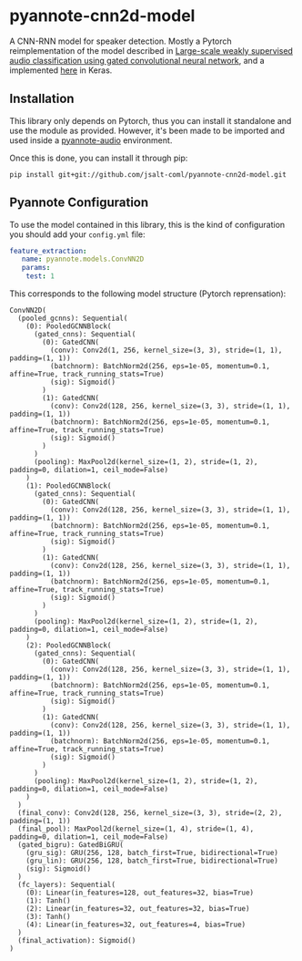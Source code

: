 # pyannote-cnn2d-model

A CNN-RNN model for speaker detection. Mostly a Pytorch reimplementation of the model 
described in [Large-scale weakly supervised audio classification using gated convolutional neural network](https://arxiv.org/abs/1710.00343), 
and a implemented [here](https://github.com/yongxuUSTC/dcase2017_task4_cvssp) in Keras.

## Installation

This library only depends on Pytorch, thus you can install it standalone and use the module
as provided. However, it's been made to be imported and used inside a
 [pyannote-audio](https://github.com/pyannote/pyannote-audio) environment.
 
Once this is done, you can install it through pip:

``` 
pip install git+git://github.com/jsalt-coml/pyannote-cnn2d-model.git
``` 

## Pyannote Configuration

To use the model contained in this library, this is the kind of configuration you
should add your `config.yml` file:

```yaml
feature_extraction:
   name: pyannote.models.ConvNN2D
   params:
    test: 1
```

This corresponds to the following model structure (Pytorch reprensation):

```
ConvNN2D(
  (pooled_gcnns): Sequential(
    (0): PooledGCNNBlock(
      (gated_cnns): Sequential(
        (0): GatedCNN(
          (conv): Conv2d(1, 256, kernel_size=(3, 3), stride=(1, 1), padding=(1, 1))
          (batchnorm): BatchNorm2d(256, eps=1e-05, momentum=0.1, affine=True, track_running_stats=True)
          (sig): Sigmoid()
        )
        (1): GatedCNN(
          (conv): Conv2d(128, 256, kernel_size=(3, 3), stride=(1, 1), padding=(1, 1))
          (batchnorm): BatchNorm2d(256, eps=1e-05, momentum=0.1, affine=True, track_running_stats=True)
          (sig): Sigmoid()
        )
      )
      (pooling): MaxPool2d(kernel_size=(1, 2), stride=(1, 2), padding=0, dilation=1, ceil_mode=False)
    )
    (1): PooledGCNNBlock(
      (gated_cnns): Sequential(
        (0): GatedCNN(
          (conv): Conv2d(128, 256, kernel_size=(3, 3), stride=(1, 1), padding=(1, 1))
          (batchnorm): BatchNorm2d(256, eps=1e-05, momentum=0.1, affine=True, track_running_stats=True)
          (sig): Sigmoid()
        )
        (1): GatedCNN(
          (conv): Conv2d(128, 256, kernel_size=(3, 3), stride=(1, 1), padding=(1, 1))
          (batchnorm): BatchNorm2d(256, eps=1e-05, momentum=0.1, affine=True, track_running_stats=True)
          (sig): Sigmoid()
        )
      )
      (pooling): MaxPool2d(kernel_size=(1, 2), stride=(1, 2), padding=0, dilation=1, ceil_mode=False)
    )
    (2): PooledGCNNBlock(
      (gated_cnns): Sequential(
        (0): GatedCNN(
          (conv): Conv2d(128, 256, kernel_size=(3, 3), stride=(1, 1), padding=(1, 1))
          (batchnorm): BatchNorm2d(256, eps=1e-05, momentum=0.1, affine=True, track_running_stats=True)
          (sig): Sigmoid()
        )
        (1): GatedCNN(
          (conv): Conv2d(128, 256, kernel_size=(3, 3), stride=(1, 1), padding=(1, 1))
          (batchnorm): BatchNorm2d(256, eps=1e-05, momentum=0.1, affine=True, track_running_stats=True)
          (sig): Sigmoid()
        )
      )
      (pooling): MaxPool2d(kernel_size=(1, 2), stride=(1, 2), padding=0, dilation=1, ceil_mode=False)
    )
  )
  (final_conv): Conv2d(128, 256, kernel_size=(3, 3), stride=(2, 2), padding=(1, 1))
  (final_pool): MaxPool2d(kernel_size=(1, 4), stride=(1, 4), padding=0, dilation=1, ceil_mode=False)
  (gated_bigru): GatedBiGRU(
    (gru_sig): GRU(256, 128, batch_first=True, bidirectional=True)
    (gru_lin): GRU(256, 128, batch_first=True, bidirectional=True)
    (sig): Sigmoid()
  )
  (fc_layers): Sequential(
    (0): Linear(in_features=128, out_features=32, bias=True)
    (1): Tanh()
    (2): Linear(in_features=32, out_features=32, bias=True)
    (3): Tanh()
    (4): Linear(in_features=32, out_features=4, bias=True)
  )
  (final_activation): Sigmoid()
)
```